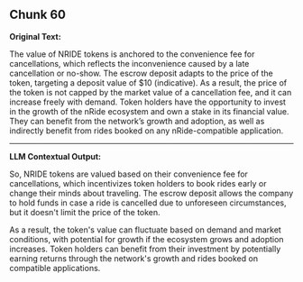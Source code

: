 ## Chunk 60

**Original Text:**

The value of NRIDE tokens is anchored to the convenience fee for cancellations, which reflects the inconvenience caused by a late cancellation or no-show. The escrow deposit adapts to the price of the token, targeting a deposit value of $10 (indicative). As a result, the price of the token is not capped by the market
value of a cancellation fee, and it can increase freely with demand. Token holders have the opportunity to invest in the growth of the nRide ecosystem and own a stake in its financial value. They can benefit from the network’s growth and adoption, as well as indirectly benefit from
rides booked on any nRide-compatible application.

---

**LLM Contextual Output:**

So, NRIDE tokens are valued based on their convenience fee for cancellations, which incentivizes token holders to book rides early or change their minds about traveling. The escrow deposit allows the company to hold funds in case a ride is cancelled due to unforeseen circumstances, but it doesn't limit the price of the token.

As a result, the token's value can fluctuate based on demand and market conditions, with potential for growth if the ecosystem grows and adoption increases. Token holders can benefit from their investment by potentially earning returns through the network's growth and rides booked on compatible applications.

